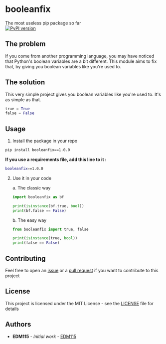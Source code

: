 # booleanfix

The most useless pip package so far  
[![PyPI version](https://badge.fury.io/py/booleanfix.svg)](https://pypi.org/project/booleanfix)
  
## The problem

If you come from another programming language, you may have noticed that Python's boolean variables are a bit different. This module aims to fix that, by giving you boolean variables like you're used to.

## The solution

This very simple project gives you boolean variables like you're used to. It's as simple as that.

```python
true = True
false = False
```

## Usage

1. Install the package in your repo

```bash
pip install booleanfix==1.0.0
```

__If you use a requirements file, add this line to it :__

```bash
booleanfix==1.0.0
```

2. Use it in your code

	a. The classic way

	```python
	import booleanfix as bf

	print(isinstance(bf.true, bool))
	print(bf.false == False)
	```

	b. The easy way

	```python
	from booleanfix import true, false

	print(isinstance(true, bool))
	print(false == False)
	```

## Contributing

Feel free to open an [issue](https://github.com/EDM115/booleanfix/issues) or a [pull request](https://github.com/EDM115/booleanfix/pulls) if you want to contribute to this project

## License

This project is licensed under the MIT License - see the [LICENSE](LICENSE) file for details

## Authors

* **EDM115** - *Initial work* - [EDM115](https://github.com/EDM115)
